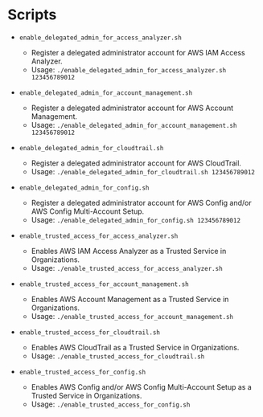 # Scripts

- `enable_delegated_admin_for_access_analyzer.sh`
    - Register a delegated administrator account for AWS IAM Access Analyzer.
    - Usage: `./enable_delegated_admin_for_access_analyzer.sh 123456789012`

- `enable_delegated_admin_for_account_management.sh`
    - Register a delegated administrator account for AWS Account Management.
    - Usage: `./enable_delegated_admin_for_account_management.sh 123456789012`

- `enable_delegated_admin_for_cloudtrail.sh`
    - Register a delegated administrator account for AWS CloudTrail.
    - Usage: `./enable_delegated_admin_for_cloudtrail.sh 123456789012`

- `enable_delegated_admin_for_config.sh`
    - Register a delegated administrator account for AWS Config and/or AWS Config Multi-Account Setup.
    - Usage: `./enable_delegated_admin_for_config.sh 123456789012`

- `enable_trusted_access_for_access_analyzer.sh`
    - Enables AWS IAM Access Analyzer as a Trusted Service in Organizations.
    - Usage: `./enable_trusted_access_for_access_analyzer.sh`

- `enable_trusted_access_for_account_management.sh`
    - Enables AWS Account Management as a Trusted Service in Organizations.
    - Usage: `./enable_trusted_access_for_account_management.sh`

- `enable_trusted_access_for_cloudtrail.sh`
    - Enables AWS CloudTrail as a Trusted Service in Organizations.
    - Usage: `./enable_trusted_access_for_cloudtrail.sh`

- `enable_trusted_access_for_config.sh`
    - Enables AWS Config and/or AWS Config Multi-Account Setup as a Trusted Service in Organizations.
    - Usage: `./enable_trusted_access_for_config.sh`
